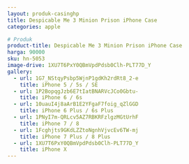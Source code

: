 ```yaml
---
layout: produk-casinghp
title: Despicable Me 3 Minion Prison iPhone Case
categories: apple

# Produk
product-title: Despicable Me 3 Minion Prison iPhone Case
harga: 90000
sku: hn-5053
image-drive: 1XU7T6PxY0QBmVpdPdsb0Clh-PLT77D_Y
gallery:
  - url: 1G7_NStqyPsbp5WjnP1gdKh2rdRt8_2-e
    title: iPhone 5 / 5s / SE
  - url: 1P2BopqgJzb6E7tIatBNARVcJCo0Gbtu-
    title: iPhone 6 / 6s
  - url: 10uauI4j8aArB1E2YFgaF7foig_qZlGGD
    title: iPhone 6 Plus / 6s Plus
  - url: 1PNyI7m-QRLcv5AZ7RBKRFzlgzMGtUrhF
    title: iPhone 7 / 8
  - url: 1Fcghjts9GKdLZZtoNgnhVjvcEv6TW-mj
    title: iPhone 7 Plus / 8 Plus
  - url: 1XU7T6PxY0QBmVpdPdsb0Clh-PLT77D_Y
    title: iPhone X
---
```

